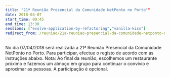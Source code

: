 ```yaml
---
title: "21ª Reunião Presencial da Comunidade NetPonto no Porto""
date: 2018-04-07
start_time: 09:45
end_time: 13:30
sessions: ["evolve-application-by-refactoring","vanilla-kiss"]
redirect_from: /reuniao/21a-reuniao-presencial-da-comunidade-netponto-no-porto/
---
```

No dia 07/04/2018 será realizada a 21ª Reunião Presencial da Comunidade NetPonto no Porto. Para participar, efectue o registo de acordo com as instruções abaixo.
Nota: Ao final da reunião, escolhemos um restaurante próximo e fazemos um almoço em grupo para continuar o convívio e aproximar as pessoas. A participação é opcional.